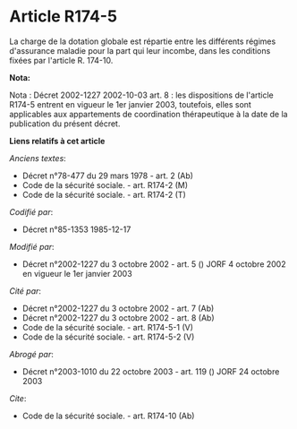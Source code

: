 # Article R174-5

La charge de la dotation globale est répartie entre les différents régimes d'assurance maladie pour la part qui leur incombe,
dans les conditions fixées par l'article R. 174-10.

**Nota:**

Nota : Décret 2002-1227 2002-10-03 art. 8 : les dispositions de l'article R174-5 entrent en vigueur le 1er janvier 2003,
toutefois, elles sont applicables aux appartements de coordination thérapeutique à la date de la publication du présent
décret.

**Liens relatifs à cet article**

_Anciens textes_:

  - Décret n°78-477 du 29 mars 1978 - art. 2 (Ab)
  - Code de la sécurité sociale. - art. R174-2 (M)
  - Code de la sécurité sociale. - art. R174-2 (T)

_Codifié par_:

  - Décret n°85-1353 1985-12-17

_Modifié par_:

  - Décret n°2002-1227 du 3 octobre 2002 - art. 5 () JORF 4 octobre 2002 en vigueur le 1er janvier 2003

_Cité par_:

  - Décret n°2002-1227 du 3 octobre 2002 - art. 7 (Ab)
  - Décret n°2002-1227 du 3 octobre 2002 - art. 8 (Ab)
  - Code de la sécurité sociale. - art. R174-5-1 (V)
  - Code de la sécurité sociale. - art. R174-5-2 (V)

_Abrogé par_:

  - Décret n°2003-1010 du 22 octobre 2003 - art. 119 () JORF 24 octobre 2003

_Cite_:

  - Code de la sécurité sociale. - art. R174-10 (Ab)
